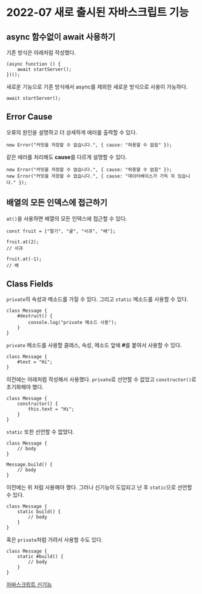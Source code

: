 # 2022-07 새로 출시된 자바스크립트 기능

## async 함수없이 await 사용하기
기존 방식은 아래처럼 작성했다.    

```
(async function () {
    await startServer();
})();
```

새로운 기능으로 기존 방식에서 async를 제외한 새로운 방식으로 사용이 가능하다.   

```
await startServer();
```

## Error Cause
오류의 원인을 설명하고 더 상세하게 에러를 출력할 수 있다.   

```
new Error("커밋을 저장할 수 없습니다.", { cause: "허용할 수 없음" });
```

같은 에러를 처리해도 <b>cause</b>를 다르게 설명할 수 있다.   

```
new Error("커밋을 저장할 수 없습니다.", { cause: "허용할 수 없음" });
new Error("커밋을 저장할 수 없습니다.", { cause: "데이터베이스가 가득 차 있습니다." });
```

## 배열의 모든 인덱스에 접근하기
```at()```을 사용하면 배열의 모든 인덱스에 접근할 수 있다.   

```
const fruit = ["딸기", "귤", "사과", "배"];

fruit.at(2);
// 사과

fruit.at(-1);
// 배
```

## Class Fields
```private```의 속성과 메소드를 가질 수 있다. 그리고 ```static``` 메소드를 사용할 수 있다.   

```
class Message {
    #destruct() {
        console.log("private 메소드 사용");
    }
}
```

```private``` 메소드를 사용할 클래스, 속성, 메소드 앞에 <b>#</b>를 붙여서 사용할 수 있다.

```
class Message {
    #text = "Hi";
}
```

이전에는 아래처럼 작성해서 사용했다. ```private```로 선언할 수 없었고 ```constructor()```로 초기화해야 했다.   

```
class Message {
    constructor() {
        this.text = "Hi";
    }
}
```

```static``` 또한 선언할 수 없었다.

```
class Message {
    // body
}

Message.build() {
    // body
}
```

이전에는 위 처럼 사용해야 했다. 그러나 신기능이 도입되고 난 후 ```static```으로 선언할 수 있다.   

```
class Message {
    static build() {
        // body
    }
}
```

혹은 ```private```처럼 가려서 사용할 수도 있다.   

```
class Message {
    static #build() {
        // body
    }
}
```

[자바스크립트 신기능](https://www.youtube.com/watch?v=m-R7s7fnwvU)
